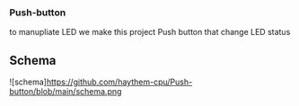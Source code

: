 ### Push-button

to manupliate LED we make this project Push button that change LED status

## Schema

![schema]https://github.com/haythem-cpu/Push-button/blob/main/schema.png


